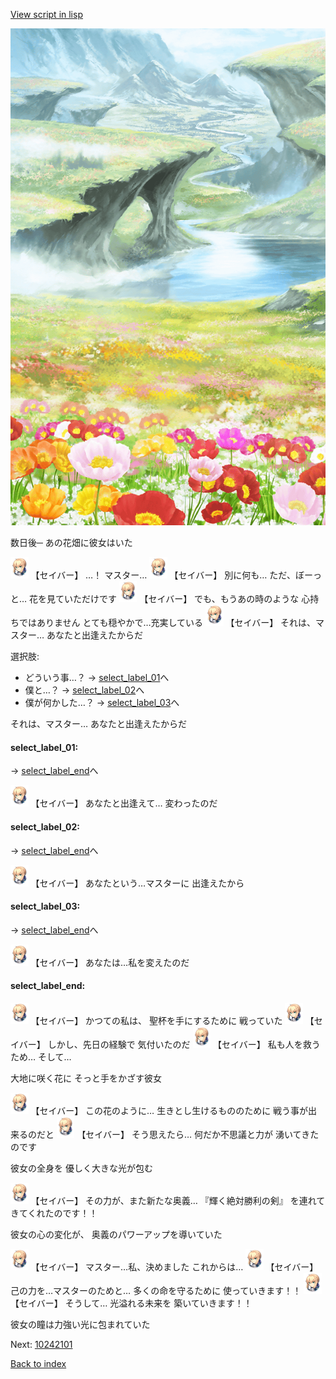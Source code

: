 [View script in lisp](../scripts/10241104.txt)

![flower_garden.png](../images/backgrounds/flower_garden.png)

数日後─
あの花畑に彼女はいた

<img src="../images/units/102411.png" alt="102411.png" height="34"/>
【セイバー】
…！
マスター…

<img src="../images/units/102411.png" alt="102411.png" height="34"/>
【セイバー】
別に何も…
ただ、ぼーっと…
花を見ていただけです

<img src="../images/units/102411.png" alt="102411.png" height="34"/>
【セイバー】
でも、もうあの時のような
心持ちではありません
とても穏やかで…充実している

<img src="../images/units/102411.png" alt="102411.png" height="34"/>
【セイバー】
それは、マスター…
あなたと出逢えたからだ

選択肢:
- どういう事…？ → [select_label_01](#select_label_01)へ
- 僕と…？ → [select_label_02](#select_label_02)へ
- 僕が何かした…？ → [select_label_03](#select_label_03)へ

それは、マスター…
あなたと出逢えたからだ

#### select_label_01:
 → [select_label_end](#select_label_end)へ

<img src="../images/units/102411.png" alt="102411.png" height="34"/>
【セイバー】
あなたと出逢えて…
変わったのだ

#### select_label_02:
 → [select_label_end](#select_label_end)へ

<img src="../images/units/102411.png" alt="102411.png" height="34"/>
【セイバー】
あなたという…マスターに
出逢えたから

#### select_label_03:
 → [select_label_end](#select_label_end)へ

<img src="../images/units/102411.png" alt="102411.png" height="34"/>
【セイバー】
あなたは…私を変えたのだ

#### select_label_end:

<img src="../images/units/102411.png" alt="102411.png" height="34"/>
【セイバー】
かつての私は、
聖杯を手にするために
戦っていた

<img src="../images/units/102411.png" alt="102411.png" height="34"/>
【セイバー】
しかし、先日の経験で
気付いたのだ

<img src="../images/units/102411.png" alt="102411.png" height="34"/>
【セイバー】
私も人を救うため…
そして…

大地に咲く花に
そっと手をかざす彼女

<img src="../images/units/102411.png" alt="102411.png" height="34"/>
【セイバー】
この花のように…
生きとし生けるもののために
戦う事が出来るのだと

<img src="../images/units/102411.png" alt="102411.png" height="34"/>
【セイバー】
そう思えたら…
何だか不思議と力が
湧いてきたのです

彼女の全身を
優しく大きな光が包む

<img src="../images/units/102411.png" alt="102411.png" height="34"/>
【セイバー】
その力が、また新たな奥義…
『輝く絶対勝利の剣』
を連れてきてくれたのです！！

彼女の心の変化が、
奥義のパワーアップを導いていた

<img src="../images/units/102411.png" alt="102411.png" height="34"/>
【セイバー】
マスター…私、決めました
これからは…

<img src="../images/units/102411.png" alt="102411.png" height="34"/>
【セイバー】
己の力を…マスターのためと…
多くの命を守るために
使っていきます！！

<img src="../images/units/102411.png" alt="102411.png" height="34"/>
【セイバー】
そうして…
光溢れる未来を
築いていきます！！

彼女の瞳は力強い光に包まれていた

Next: [10242101](10242101.md)

[Back to index](index.md)
